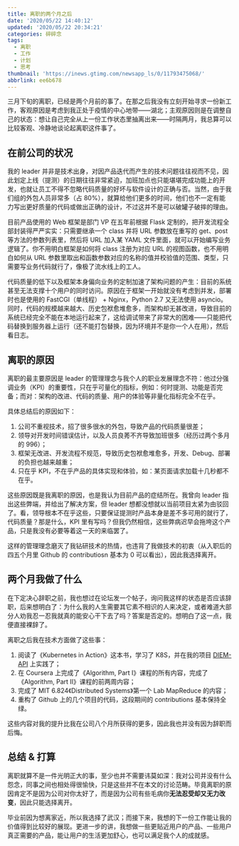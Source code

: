 ```yaml
---
title: 离职的两个月之后
date: '2020/05/22 14:40:12'
updated: '2020/05/22 20:34:21'
categories: 碎碎念
tags:
  - 离职
  - 工作
  - 计划
  - 思考
thumbnail: 'https://inews.gtimg.com/newsapp_ls/0/11793475068/'
abbrlink: ee6b678
---
```


三月下旬的离职，已经是两个月前的事了。在那之后我没有立刻开始寻求一份新工作，客观原因是考虑到我正处于疫情的中心地带——湖北；主观原因则是在调整自己的状态：想让自己完全从上一份工作状态里抽离出来——时隔两月，我总算可以比较客观、冷静地谈论起离职这件事了。

<!--more-->

## 在前公司的状况

我的 leader 并非是技术出身，对因产品迭代而产生的技术问题往往视而不见，因此划定上线（提测）的日期往往非常紧迫，加班加点也只能堪堪完成功能上的开发，也就让员工不得不忽略代码质量的好坏与软件设计的正确与否。当然，由于我们组的外包人员非常多（占 80%），就算给他们更多的时间，他们也不一定有能力写出更好质量的代码或做出正确的设计，不过这并不是可以破罐子破摔的理由。

目前产品使用的 Web 框架是部门 VP 在五年前根据 Flask 定制的，把开发流程全部封装得严严实实：只需要继承一个 class 并将 URL 参数放在重写的 get、post 等方法的参数列表里，然后将 URL 加入某 YAML 文件里面，就可以开始编写业务逻辑了。你不用明白框架是如何将 class 注册为对应 URL 的视图函数，也不用明白如何从 URL 参数里取出和函数参数对应的名称的值并校验值的范围、类型，只需要写业务代码就行了，像极了流水线上的工人。

代码质量的低下以及框架本身偏向业务的定制加速了架构问题的产生：目前的系统甚至无法支撑十个用户的同时访问。原因在于框架一开始就没有考虑到并发，部署时也是使用的 FastCGI（单线程） + Nginx，Python 2.7 又无法使用 asyncio。同时，代码的规模越来越大、历史包袱愈堆愈多，而架构却无甚改进，导致目前的系统已经完全不能在本地运行起来了，这给调试带来了非常大的困难——只能把代码替换到服务器上运行（还不能打包替换，因为环境并不是你一个人在用），然后看日志。

## 离职的原因

离职的最主要原因是 leader 的管理理念与我个人的职业发展理念不符：他过分强调业务（KPI）的重要性，只在乎可量化的指标，例如：何时提测、功能是否完备；而对：架构的改进、代码的质量、用户的体验等非量化指标完全不在乎。

具体总结后的原因如下：

1. 公司不重视技术，招了很多很水的外包，导致产品的代码质量很差；
2. 领导对开发时间错误估计，以及人员良莠不齐导致加班很多（经历过两个多月的 996）；
3. 框架无改进、开发流程不规范，导致历史包袱愈堆愈多，开发、Debug、部署的负担也越来越重；
4. 只在乎 KPI，不在乎产品的具体实现和体验，如：某页面请求加载十几秒都不在乎。

这些原因既是我离职的原因，也是我认为目前产品的症结所在。我曾向 leader 指出这些弊端，并给出了解决方案，但 leader 想都没想就以当前项目太紧为由驳回了。看，领导根本不在乎这些，只要保证提测时产品本身是差不多可用的就行了，代码质量？那是什么，KPI 里有写吗？但我仍然相信，这些弊病迟早会拖垮这个产品，只是我没有必要等着这一天的来临罢了。

这样的管理理念磨灭了我钻研技术的热情，也违背了我做技术的初衷（从入职后的四五个月里 Github 的 contributiosn 基本为 0 可以看出），因此我选择离开。

## 两个月我做了什么

在下定决心辞职之前，我也想过在论坛发一个帖子，询问我这样的状态是否应该辞职，后来想明白了：为什么我的人生需要其它素不相识的人来决定，或者难道大部分人劝我忍一忍我就真的能安心干下去了吗？答案是否定的。想明白了这一点，我便直接裸辞了。

离职之后我在技术方面做了这些事：

1. 阅读了《Kubernetes in Action》这本书，学习了 K8S，并在我的项目 [DIEM-API](https://github.com/WincerChan/DIEM-API) 上实践了；
2. 在 Coursera 上完成了《Algorithm, Part I》课程的所有内容，完成了《Algorithm, Part II》课程的前两周内容；
3. 完成了 MIT 6.824《Distributed Systems》第一个 Lab MapReduce 的内容；
4. 重构了 Github 上的几个项目的代码，这段期间的 contributions 基本保持全绿。

这些内容对我的提升比我在公司八个月所获得的更多，因此我也并没有因为辞职而后悔。

## 总结 & 打算

离职就算不是一件光明正大的事，至少也并不需要讳莫如深：我对公司并没有什么怨念，同事之间也相处得很愉快，只是这些并不在本文的讨论范畴。毕竟离职的原因肯定不是因为公司对你太好了，而是因为公司有些毛病你**无法忍受却又无力改变**，因此只能选择离开。

毕业前因为想离家近，所以我选择了武汉；而接下来，我想的下一份工作能让我的价值得到比较好的展现。更进一步的讲，我想做一些更贴近用户的产品、一些用户真正需要的产品，能让用户的生活更加舒心，也可以满足我个人的成就感。
